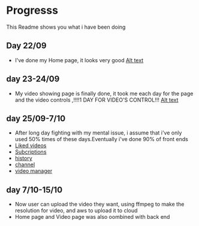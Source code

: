 # Progresss

This Readme shows you what i have been doing

## Day 22/09

- I've done my Home page, it looks very good
[Alt text](public/images/JiSsEY.jpg)

## day 23-24/09
- My video showing page is finally done, it took me each day for the page and the video controls ,!!!!1 DAY FOR VIDEO'S CONTROL!!!
[Alt text](public/images/videopagee.jpg)

## day 25/09-7/10
- After long day fighting with my mental issue, i assume that i've only used 50% times of these days.Eventually i've done 90% of front ends
- [Liked videos](public/images/video-like.png)
- [Subcriptions](public/images/subcriptions.png)
- [history](public/images/history.png)
- [channel](public/images/channel.jpg)
- [video manager](public/images/vipng-manager.png)
## day 7/10-15/10
- Now user can upload the video they want, using ffmpeg to make the resolution for video, and aws to upload it to cloud
- Home page and Video page was also oombined with back end
